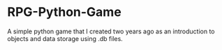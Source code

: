 # RPG-Python-Game
A simple python game that I created two years ago as an introduction to objects and data storage using .db files.
